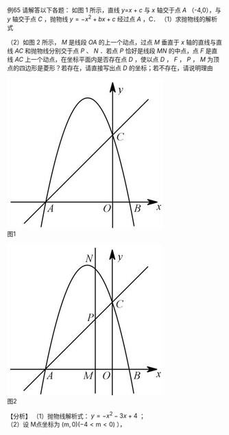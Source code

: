 例65 请解答以下各题： 如图 1 所示，直线 $\scriptstyle { y = } { x + c }$ 与 $x$ 轴交于点 $A$ （-4,0），与 $y$ 轴交于点 $C$ ，抛物线 $y = - x ^ { 2 } + b x + c$ 经过点 $A$ ，C．
（1）求抛物线的解析式

（2）如图 2 所示， $M$ 是线段 $O A$ 的上一个动点，过点 $M$ 垂直于 $x$ 轴的直线与直线 $A C$ 和抛物线分别交于点 $P$ 、 $N$ ．若点 $P$ 恰好是线段 $M N$ 的中点，点 $F$ 是直线 $A C$ 上一个动点，在坐标平面内是否存在点 $D$ ，使以点 $D$ ， $F$ ， $P$ ， $M$ 为顶点的四边形是菱形？若存在，请直接写出点 $D$ 的坐标；若不存在，请说明理由

![](<../../qs_image_DB/专题3-2_一网打尽14类·二次函数的存在性问题（解析版）_/4681302bee689569c975549bb371c6e552b05906b361a97f7c19ac59e35e8682.jpg>)  
图1

![](<../../qs_image_DB/专题3-2_一网打尽14类·二次函数的存在性问题（解析版）_/292f8f7c229e9540e63461274ef6b09d9651b055b217836e2a7023d8bab6d17c.jpg>)  
图2

【分析】
（1）抛物线解析式： $y = - x ^ { 2 } - 3 x + 4$ ；  
（2）设 M点坐标为 $( \mathrm { m } , 0 ) ( - 4 < \mathrm { m } < 0 )$ ），  
